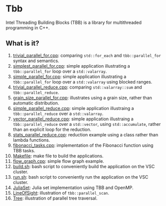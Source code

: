 # Tbb
Intel Threading Building Blocks (TBB) is a library for multithreaded
programming in C++.

## What is it?
1. [trivial_parallel_for.cpp](trivial_parallel_for.cpp): comparing `std::for_each` and `tbb::parallel_for`
    syntax and semantics.
1. [simplest_parallel_for.cpp](simplest_parallel_for.cpp): simple application illustrating a
    `tbb::parallel_for` loop over a `std::valarray`.
1. [simple_parallel_for.cpp](simple_parallel_for.cpp): simple application illustrating a
    `tbb::parallel_for` loop over a `std::valarray` using blocked ranges.
1. [trivial_parallel_reduce.cpp](trivial_parallel_reduce.cpp): comparing `std::valarray::sum` and
    `tbb::parallel_reduce`.
1. [grain_size_parallel_for.cpp](grain_size_parallel_for.cpp): illustrates using a grain size, rather than
    automatic distribution.
1. [simple_parallel_reduce.cpp](simple_parallel_reduce.cpp): simple application illustraing a
    `tbb::parallel_reduce` over a `std::valarray`.
1. [vector_parallel_reduce.cpp](vector_parallel_reduce.cpp): simple application illustraing a
    `tbb::parallel_reduce` over a `std::vector`, using `std::accumulate`,
    rather than an explicit loop for the reduction.
1. [stats_parallel_reduce.cpp](stats_parallel_reduce.cpp): reduction example using a class rather than lambda
   functions.
1. [fibonacci_tasks.cpp](fibonacci_tasks.cpp): implementation of the Fibonacci function using TBB
    tasks.
1. [Makefile](Makefile): make file to build the applications.
1. [flow_graph.cpp](flow_graph.cpp): simple flow graph example.
1. [build.sh](build.sh): bash script to conveniently build the application on
    the VSC cluster.
1. [run.sh](run.sh): bash script to conveniently run the application on
    the VSC cluster.
1. [JuliaSet](JuliaSet): Julia set implementation using TBB and OpenMP.
1. [LineOfSight](LineOfSight): illustration of `tbb::parallel_scan`.
1. [Tree](Tree): illustration of parallel tree traversal.
